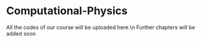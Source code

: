 # Computational-Physics
All the codes of our course will be uploaded here.\n
Further chapters will be added soon

